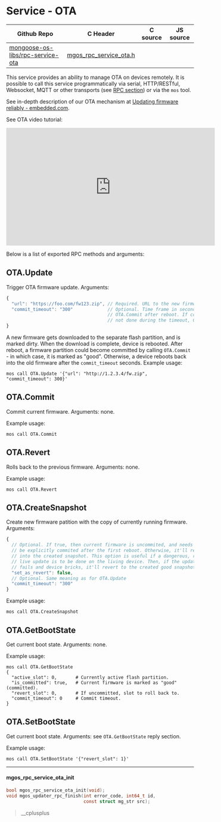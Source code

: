 # Service - OTA
| Github Repo | C Header | C source  | JS source |
| ----------- | -------- | --------  | ----------------- |
| [mongoose-os-libs/rpc-service-ota](https://github.com/mongoose-os-libs/rpc-service-ota) | [mgos_rpc_service_ota.h](https://github.com/mongoose-os-libs/rpc-service-ota/blob/master/include/mgos_rpc_service_ota.h) | &nbsp;  | &nbsp;         |



This service provides an ability to manage OTA on devices remotely.
It is possible to call this service programmatically via serial, HTTP/RESTful,
Websocket, MQTT or other transports
(see [RPC section](/docs/mongoose-os/userguide/rpc.md)) or via the `mos` tool.

See in-depth description of our OTA mechanism at
[Updating firmware reliably - embedded.com](http://www.embedded.com/design/prototyping-and-development/4443082/Updating-firmware-reliably).

See OTA video tutorial:

<iframe width="560" src="https://www.youtube.com/embed/o05sBDfaFO8"
  height="315" align="center" frameborder="0" allowfullscreen></iframe>

Below is a list of exported RPC methods and arguments:

## OTA.Update
Trigger OTA firmware update. Arguments:
```javascript
{
  "url": "https://foo.com/fw123.zip", // Required. URL to the new firmware.
  "commit_timeout": "300"             // Optional. Time frame in seconds to do
                                      // OTA.Commit after reboot. If commit is
                                      // not done during the timeout, OTA rolls back.
}
```

A new firmware gets downloaded to the separate flash partition,
and is marked dirty. When the download is complete, device is rebooted.
After reboot, a firmware partition could become committed by calling
`OTA.Commit` - in which case, it is marked as "good". Otherwise, a device
reboots back into the old firmware after the `commit_timeout` seconds.
Example usage:

<pre class="command-line language-bash" data-user="chris" data-host="localhost" data-output="2-100"><code>mos call OTA.Update '{"url": "http://1.2.3.4/fw.zip", "commit_timeout": 300}'</code></pre>


## OTA.Commit
Commit current firmware. Arguments: none.

Example usage:

<pre class="command-line language-bash" data-user="chris" data-host="localhost" data-output="2-100"><code>mos call OTA.Commit</code></pre>


## OTA.Revert
Rolls back to the previous firmware. Arguments: none.

Example usage:
<pre class="command-line language-bash" data-user="chris" data-host="localhost" data-output="2-100"><code>mos call OTA.Revert</code></pre>


## OTA.CreateSnapshot
Create new firmware patition with the copy of currently running firmware. Arguments:
```javascript
{
  // Optional. If true, then current firmware is uncommited, and needs to
  // be explicitly commited after the first reboot. Otherwise, it'll reboot
  // into the created snapshot. This option is useful if a dangerous, risky
  // live update is to be done on the living device. Then, if the update
  // fails and device bricks, it'll revert to the created good snapshot.
  "set_as_revert": false,
  // Optional. Same meaning as for OTA.Update
  "commit_timeout": "300"
}
```

Example usage:
<pre class="command-line language-bash" data-user="chris" data-host="localhost" data-output="2-100"><code>mos call OTA.CreateSnapshot</code></pre>


## OTA.GetBootState
Get current boot state. Arguments: none.

Example usage:
<pre class="command-line language-bash" data-user="chris" data-host="localhost" data-output="2-100"><code>mos call OTA.GetBootState
{
  "active_slot": 0,       # Currently active flash partition.
  "is_committed": true,   # Current firmware is marked as "good" (committed).
  "revert_slot": 0,       # If uncommitted, slot to roll back to.
  "commit_timeout": 0     # Commit timeout.
}</code></pre>

## OTA.SetBootState
Get current boot state. Arguments: see `OTA.GetBootState` reply section.

Example usage:
<pre class="command-line language-bash" data-user="chris" data-host="localhost" data-output="2-100"><code>mos call OTA.SetBootState '{"revert_slot": 1}'</code></pre>


 ----- 
#### mgos_rpc_service_ota_init

```c
bool mgos_rpc_service_ota_init(void);
void mgos_updater_rpc_finish(int error_code, int64_t id,
                             const struct mg_str src);
```
>  __cplusplus 
